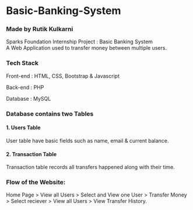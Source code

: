 # Basic-Banking-System
### Made by Rutik Kulkarni
Sparks Foundation Internship Project : Basic Banking System  
A Web Application used to transfer money between multiple users.  

### Tech Stack 
Front-end : HTML, CSS, Bootstrap & Javascript 

Back-end : PHP 

Database : MySQL   

### Database contains two Tables 
#### 1. Users Table
User table have basic fields such as name, email & current balance. 

#### 2. Transaction Table 
Transaction table records all transfers happened along with their time.  

### Flow of the Website: 
Home Page > View all Users > Select and View one User > Transfer Money > Select reciever > View all Users > View Transfer History.
